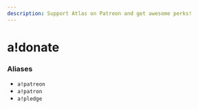 ```yaml
---
description: Support Atlas on Patreon and get awesome perks!
---
```


# a!donate

### Aliases

* `a!patreon`
* `a!patron`
* `a!pledge`

